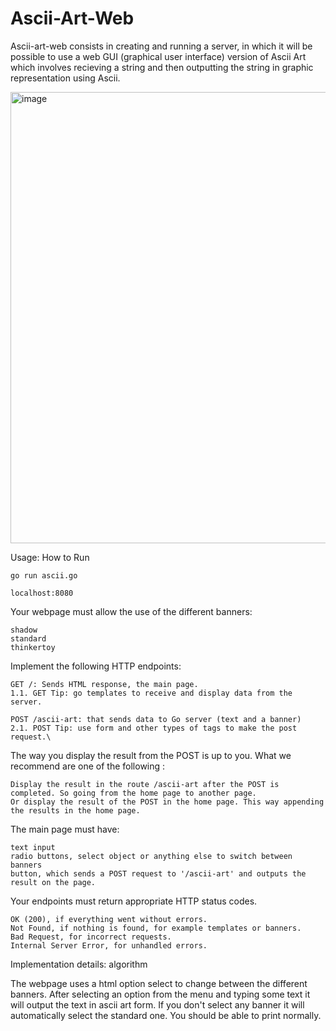 # Ascii-Art-Web
Ascii-art-web consists in creating and running a server, in which it will be possible to use a web GUI (graphical user interface) version of Ascii Art which involves recieving a string and then outputting the string in graphic representation using Ascii.

<img width="722" alt="image" src="https://github.com/RedshiftRach/Ascii-Art-Web/assets/159306159/d37eba8e-7165-4033-b8f7-635708837079">

Usage: How to Run

`go run ascii.go`

`localhost:8080`

Your webpage must allow the use of the different banners:

    shadow
    standard
    thinkertoy

Implement the following HTTP endpoints:

    GET /: Sends HTML response, the main page.
    1.1. GET Tip: go templates to receive and display data from the server.

    POST /ascii-art: that sends data to Go server (text and a banner)
    2.1. POST Tip: use form and other types of tags to make the post request.\

The way you display the result from the POST is up to you. What we recommend are one of the following :

    Display the result in the route /ascii-art after the POST is completed. So going from the home page to another page.
    Or display the result of the POST in the home page. This way appending the results in the home page.

The main page must have:

    text input
    radio buttons, select object or anything else to switch between banners
    button, which sends a POST request to '/ascii-art' and outputs the result on the page.

Your endpoints must return appropriate HTTP status codes.

    OK (200), if everything went without errors.
    Not Found, if nothing is found, for example templates or banners.
    Bad Request, for incorrect requests.
    Internal Server Error, for unhandled errors.
    
Implementation details: algorithm

The webpage uses a html option select to change between the different banners. After selecting an option from the menu and typing some text it will output the text in ascii art form. If you don't select any banner it will automatically select the standard one. You should be able to print normally.
